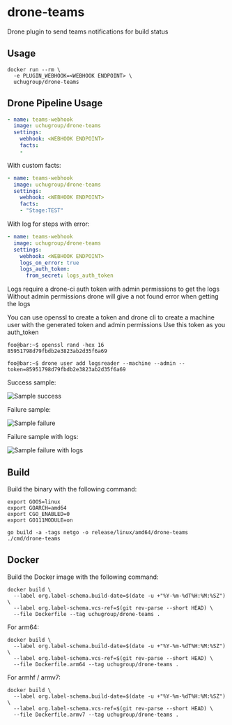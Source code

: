 # drone-teams

Drone plugin to send teams notifications for build status

## Usage

```console
docker run --rm \
  -e PLUGIN_WEBHOOK=<WEBHOOK ENDPOINT> \
  uchugroup/drone-teams
```

## Drone Pipeline Usage

```yaml
- name: teams-webhook
  image: uchugroup/drone-teams
  settings:
    webhook: <WEBHOOK ENDPOINT>
    facts:
    - 
```

With custom facts:

```yaml
- name: teams-webhook
  image: uchugroup/drone-teams
  settings:
    webhook: <WEBHOOK ENDPOINT>
    facts:
    - "Stage:TEST"
```

With log for steps with error:

```yaml
- name: teams-webhook
  image: uchugroup/drone-teams
  settings:
    webhook: <WEBHOOK ENDPOINT>
    logs_on_error: true
    logs_auth_token: 
      from_secret: logs_auth_token
```

Logs require a drone-ci auth token with admin permissions to get the logs
Without admin permissions drone will give a not found error when getting the logs

You can use openssl to create a token and drone cli to create a machine user with the generated token and admin permissions
Use this token as you auth_token

```console
foo@bar:~$ openssl rand -hex 16
85951798d79fbdb2e3823ab2d35f6a69

foo@bar:~$ drone user add logsreader --machine --admin --token=85951798d79fbdb2e3823ab2d35f6a69
```

Success sample:

![Sample success](https://github.com/uchugroup/drone-teams/raw/master/sample_success.png)


Failure sample:

![Sample failure](https://github.com/uchugroup/drone-teams/raw/master/sample_failure.png)


Failure sample with logs:

![Sample failure with logs](https://github.com/uchugroup/drone-teams/raw/master/sample_failure_logs.png)


## Build

Build the binary with the following command:

```console
export GOOS=linux
export GOARCH=amd64
export CGO_ENABLED=0
export GO111MODULE=on

go build -a -tags netgo -o release/linux/amd64/drone-teams ./cmd/drone-teams
```

## Docker

Build the Docker image with the following command:

```console
docker build \
  --label org.label-schema.build-date=$(date -u +"%Y-%m-%dT%H:%M:%SZ") \
  --label org.label-schema.vcs-ref=$(git rev-parse --short HEAD) \
  --file Dockerfile --tag uchugroup/drone-teams .
```

For arm64:

```console
docker build \
  --label org.label-schema.build-date=$(date -u +"%Y-%m-%dT%H:%M:%SZ") \
  --label org.label-schema.vcs-ref=$(git rev-parse --short HEAD) \
  --file Dockerfile.arm64 --tag uchugroup/drone-teams .
```

For armhf / armv7:

```console
docker build \
  --label org.label-schema.build-date=$(date -u +"%Y-%m-%dT%H:%M:%SZ") \
  --label org.label-schema.vcs-ref=$(git rev-parse --short HEAD) \
  --file Dockerfile.armv7 --tag uchugroup/drone-teams .
```

